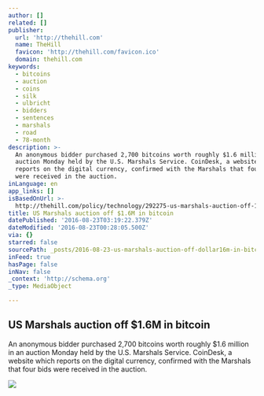 ```yaml
---
author: []
related: []
publisher:
  url: 'http://thehill.com'
  name: TheHill
  favicon: 'http://thehill.com/favicon.ico'
  domain: thehill.com
keywords:
  - bitcoins
  - auction
  - coins
  - silk
  - ulbricht
  - bidders
  - sentences
  - marshals
  - road
  - 78-month
description: >-
  An anonymous bidder purchased 2,700 bitcoins worth roughly $1.6 million in an
  auction Monday held by the U.S. Marshals Service. CoinDesk, a website which
  reports on the digital currency, confirmed with the Marshals that four bids
  were received in the auction.
inLanguage: en
app_links: []
isBasedOnUrl: >-
  http://thehill.com/policy/technology/292275-us-marshals-auction-off-16m-in-bitcoin
title: US Marshals auction off $1.6M in bitcoin
datePublished: '2016-08-23T03:19:22.379Z'
dateModified: '2016-08-23T00:28:05.500Z'
via: {}
starred: false
sourcePath: _posts/2016-08-23-us-marshals-auction-off-dollar16m-in-bitcoin.md
inFeed: true
hasPage: false
inNav: false
_context: 'http://schema.org'
_type: MediaObject

---
```

<article style=""><h1>US Marshals auction off $1.6M in bitcoin</h1><p>An anonymous bidder purchased 2,700 bitcoins worth roughly $1.6 million in an auction Monday held by the U.S. Marshals Service. CoinDesk, a website which reports on the digital currency, confirmed with the Marshals that four bids were received in the auction.</p><img src="http://thehill.com/sites/default/files/article_images/bitcoin_061714getty.jpg" /></article>